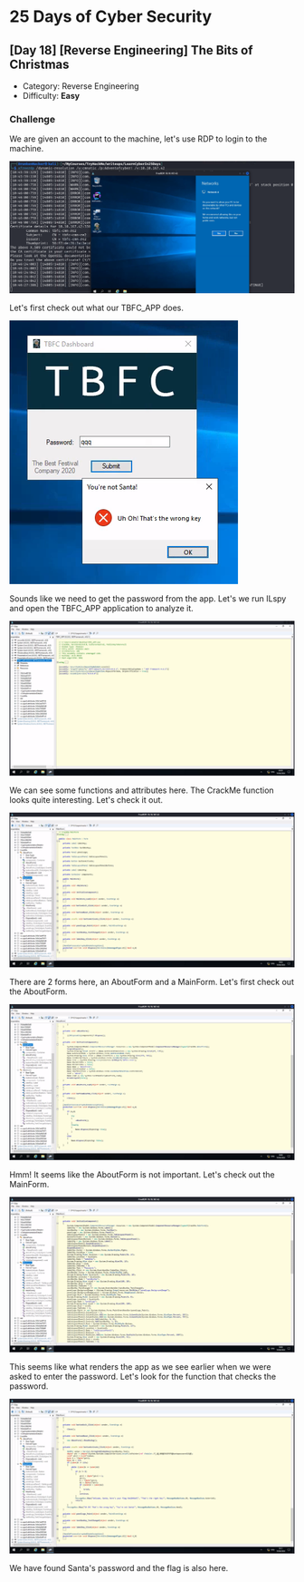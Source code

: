 # 25 Days of Cyber Security

## [Day 18] [Reverse Engineering] The Bits of Christmas

* Category: Reverse Engineering
* Difficulty: **Easy**

### Challenge

We are given an account to the machine, let's use RDP to login to the machine.

![](rdp.png)

Let's first check out what our TBFC_APP does.

![](app.png)

Sounds like we need to get the password from the app. Let's we run ILspy and open the TBFC_APP application to analyze it.

![](open.png)

We can see some functions and attributes here. The CrackMe function looks quite interesting. Let's check it out.

![](crackme.png)

There are 2 forms here, an AboutForm and a MainForm. Let's first check out the AboutForm.

![](about.png)

Hmm! It seems like the AboutForm is not important. Let's check out the MainForm.

![](mainform.png)

This seems like what renders the app as we see earlier when we were asked to enter the password. Let's look for the function that checks the password.

![](check.png)

We have found Santa's password and the flag is also here.